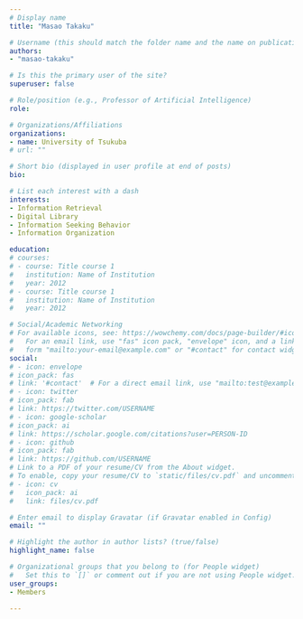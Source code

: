 ```yaml
---
# Display name
title: "Masao Takaku"

# Username (this should match the folder name and the name on publications)
authors:
- "masao-takaku"

# Is this the primary user of the site?
superuser: false

# Role/position (e.g., Professor of Artificial Intelligence)
role:

# Organizations/Affiliations
organizations:
- name: University of Tsukuba
# url: ""

# Short bio (displayed in user profile at end of posts)
bio: 

# List each interest with a dash
interests:
- Information Retrieval
- Digital Library
- Information Seeking Behavior
- Information Organization

education:
# courses:
# - course: Title course 1
#   institution: Name of Institution
#   year: 2012
# - course: Title course 1
#   institution: Name of Institution
#   year: 2012

# Social/Academic Networking
# For available icons, see: https://wowchemy.com/docs/page-builder/#icons
#   For an email link, use "fas" icon pack, "envelope" icon, and a link in the
#   form "mailto:your-email@example.com" or "#contact" for contact widget.
social:
# - icon: envelope
# icon_pack: fas
# link: '#contact'  # For a direct email link, use "mailto:test@example.org".
# - icon: twitter
# icon_pack: fab
# link: https://twitter.com/USERNAME
# - icon: google-scholar
# icon_pack: ai
# link: https://scholar.google.com/citations?user=PERSON-ID
# - icon: github
# icon_pack: fab
# link: https://github.com/USERNAME
# Link to a PDF of your resume/CV from the About widget.
# To enable, copy your resume/CV to `static/files/cv.pdf` and uncomment the lines below.
# - icon: cv
#   icon_pack: ai
#   link: files/cv.pdf

# Enter email to display Gravatar (if Gravatar enabled in Config)
email: ""

# Highlight the author in author lists? (true/false)
highlight_name: false

# Organizational groups that you belong to (for People widget)
#   Set this to `[]` or comment out if you are not using People widget.
user_groups:
- Members

---
```

